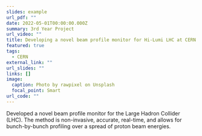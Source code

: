 ```yaml
---
slides: example
url_pdf: ""
date: 2022-05-01T00:00:00.000Z
summary: 3rd Year Project
url_video: ""
title: Developing a novel beam profile monitor for Hi-Lumi LHC at CERN
featured: true
tags:
  - CERN
external_link: ""
url_slides: ""
links: []
image:
  caption: Photo by rawpixel on Unsplash
  focal_point: Smart
url_code: ""
---
```

Developed a novel beam profile monitor for the Large Hadron Collider (LHC). The method is non-invasive, accurate, real-time, and allows for bunch-by-bunch profiling over a spread of proton beam energies.